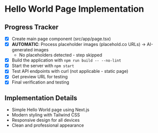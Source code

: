 # Hello World Page Implementation

## Progress Tracker

- [x] Create main page component (src/app/page.tsx)
- [x] **AUTOMATIC**: Process placeholder images (placehold.co URLs) → AI-generated images
  - No placeholders detected - step skipped
- [x] Build the application with `npm run build -- --no-lint`
- [x] Start the server with `npm start`
- [x] Test API endpoints with curl (not applicable - static page)
- [x] Get preview URL for testing
- [x] Final verification and testing

## Implementation Details
- Simple Hello World page using Next.js
- Modern styling with Tailwind CSS
- Responsive design for all devices
- Clean and professional appearance